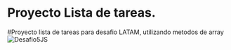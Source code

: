 # Proyecto Lista de tareas. 
#Proyecto lista de tareas para desafio LATAM, utilizando metodos de array
![Desafio5JS](https://github.com/EdgardJonh/Lista_de_tareas_proyecto/assets/49925284/affcebaa-26f5-4ebe-93da-32d4bbb46483)
